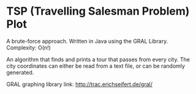 # TSP (Travelling Salesman Problem) Plot

A brute-force approach. Written in Java using the GRAL Library. Complexity: O(n!)

An algorithm that finds and prints a tour that passes from every city.
The city coordinates can either be read from a text file, or can be randomly generated.

GRAL graphing library link: http://trac.erichseifert.de/gral/
